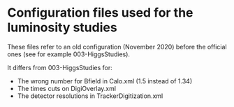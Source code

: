 # Configuration files used for the luminosity studies

These files refer to an old configuration (November 2020) before the official ones (see for example 003-HiggsStudies).

It differs from 003-HiggsStudies for:

- The wrong number for Bfield in Calo.xml (1.5 instead of 1.34)
- The times cuts on DigiOverlay.xml
- The detector resolutions in TrackerDigitization.xml
 
